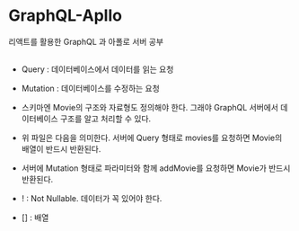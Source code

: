 # GraphQL-Apllo

리액트를 활용한 GraphQL 과 아폴로 서버 공부

##

- Query : 데이터베이스에서 데이터를 읽는 요청
- Mutation : 데이터베이스를 수정하는 요청

- 스키마엔 Movie의 구조와 자료형도 정의해야 한다. 그래야 GraphQL 서버에서 데이터베이스 구조를 알고 처리할 수 있다.

- 위 파일은 다음을 의미한다. 서버에 Query 형태로 movies를 요청하면 Movie의 배열이 반드시 반환된다.

- 서버에 Mutation 형태로 파라미터와 함께 addMovie를 요청하면 Movie가 반드시 반환된다.

- ! : Not Nullable. 데이터가 꼭 있어야 한다.
- [] : 배열
